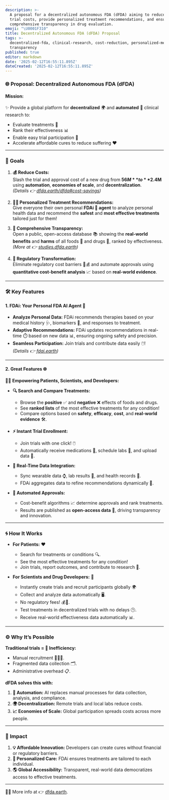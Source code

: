 ```yaml
---
description: >-
  A proposal for a decentralized autonomous FDA (dFDA) aiming to reduce clinical
  trial costs, provide personalized treatment recommendations, and ensure
  comprehensive transparency in drug evaluation.
emoji: "\U0001F310"
title: Decentralized Autonomous FDA (dFDA) Proposal
tags: >-
  decentralized-fda, clinical-research, cost-reduction, personalized-medicine,
  transparency
published: true
editor: markdown
date: '2025-02-12T16:55:11.895Z'
dateCreated: '2025-02-12T16:55:11.895Z'
---
```

### 🌐 Proposal: Decentralized Autonomous FDA (dFDA)

#### **Mission:**  
✨ Provide a global platform for **decentralized** 🌍 and **automated** 🤖 clinical research to:  
- Evaluate treatments 💊  
- Rank their effectiveness 📊  
- Enable easy trial participation 🧪  
- Accelerate affordable cures to reduce suffering ❤️  

---

### 🎯 **Goals**

1. **💰 Reduce Costs:**  
   Slash the trial and approval cost of a new drug from **$56M** to **$2.4M** using **automation**, **economies of scale**, and **decentralization**.  
   *(Details 👉 [dfda.earth/dfda#cost-savings](https://www.dfda.earth/dfda#cost-savings))*  

2. **🧑‍⚕️ Personalized Treatment Recommendations:**  
   Give everyone their own personal **FDAi 🤖 agent** to analyze personal health data and recommend the **safest** and **most effective treatments** tailored just for them!  

3. **📖 Comprehensive Transparency:**  
   Open a public, open-access database 📚 showing the **real-world benefits** and **harms** of all foods 🥦 and drugs 💊, ranked by effectiveness. *(More at 👉 [studies.dfda.earth](https://studies.dfda.earth))*  

4. **🚀 Regulatory Transformation:**  
   Eliminate regulatory cost barriers 🚫💰 and automate approvals using **quantitative cost-benefit analysis** 📈 based on **real-world evidence**.

---

### 🛠️ **Key Features**

#### 1. **FDAi: Your Personal FDA AI Agent** 🤖  
- **Analyze Personal Data:** FDAi recommends therapies based on your medical history 🩺, biomarkers 🔬, and responses to treatment.  
- **Adaptive Recommendations:** FDAi updates recommendations in real-time ⏱️ based on new data 📊, ensuring ongoing safety and precision.  
- **Seamless Participation:** Join trials and contribute data easily 🖱️!  
*(Details 👉 [fdai.earth](https://fdai.earth))*  

---

#### 2. **Great Features** 🌐

🧑‍🔬 **Empowering Patients, Scientists, and Developers:**  
- **🔍 Search and Compare Treatments:**  
   - Browse the **positive** ✅ and **negative** ❌ effects of foods and drugs.  
   - See **ranked lists** of the most effective treatments for any condition!  
   - Compare options based on **safety**, **efficacy**, **cost**, and **real-world evidence** 🛠️.  

- **⚡ Instant Trial Enrollment:**  
   - Join trials with one click! 🖱️  
   - Automatically receive medications 💊, schedule labs 🧪, and upload data 🔗.  

- **📡 Real-Time Data Integration:**  
   - Sync wearable data ⌚, lab results 🔬, and health records 📂.  
   - FDAi aggregates data to refine recommendations dynamically 🔄.  

- **🤖 Automated Approvals:**  
   - Cost-benefit algorithms 📈 determine approvals and rank treatments.  
   - Results are published as **open-access data** 📖, driving transparency and innovation.  

---

### 🌀 **How It Works**  

- **For Patients:** ❤️  
   - Search for treatments or conditions 🔍.  
   - See the most effective treatments for any condition!   
   - Join trials, report outcomes, and contribute to research 📝.  

- **For Scientists and Drug Developers:** 🚀  
   - Instantly create trials and recruit participants globally 🌍  
   - Collect and analyze data automatically 🖥️.  
   - No regulatory fees! 💰🚫.  
   - Test treatments in decentralized trials with no delays 🕒.  
   - Receive real-world effectiveness data automatically 📊.  

---

### ⚙️ **Why It’s Possible**

**Traditional trials = 💸 Inefficiency:**  
- Manual recruitment 🧑‍🤝‍🧑.  
- Fragmented data collection 🗂️.  
- Administrative overhead 📋.  

**dFDA solves this with:**  
1. **🤖 Automation:** AI replaces manual processes for data collection, analysis, and compliance.  
2. **🌍 Decentralization:** Remote trials and local labs reduce costs.  
3. **📈 Economies of Scale:** Global participation spreads costs across more people.  

---

### 🌟 **Impact**

1. **💡 Affordable Innovation:** Developers can create cures without financial or regulatory barriers.  
2. **🔬 Personalized Care:** FDAi ensures treatments are tailored to each individual.  
3. **🌎 Global Accessibility:** Transparent, real-world data democratizes access to effective treatments.  

---

🚀💊 More info at 👉 [dfda.earth](https://www.dfda.earth).  
